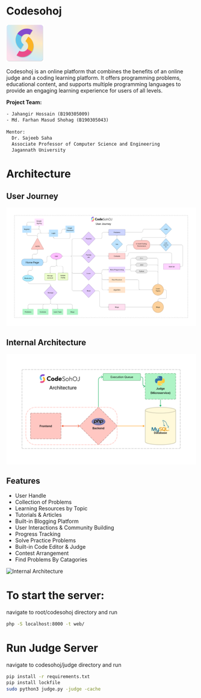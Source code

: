 # Codesohoj
<img src="https://raw.githubusercontent.com/JHM69/codesohoj/a6cd5cb956d70c71ff039139af3cfc6fd4ff0176/web/assets/img/app_logo.svg" alt="Logo" width="100">

Codesohoj is an online platform that combines the benefits of an online judge and a coding learning platform. It offers programming problems, educational content, and supports multiple programming languages to provide an engaging learning experience for users of all levels.

**Project Team:**
```
- Jahangir Hossain (B190305009)
- Md. Farhan Masud Shohag (B190305043)

Mentor:
  Dr. Sajeeb Saha  
  Associate Professor of Computer Science and Engineering  
  Jagannath University
```
# Architecture 
## User Journey 
<img src="https://github.com/JHM69/codesohoj/blob/master/img/img1.png?raw=true" alt="User Jouerney "  >

## Internal Architecture
<img src="https://github.com/JHM69/codesohoj/blob/master/img/img2.png?raw=true" alt="Internal Architecture"  >


## Features

 - User Handle
 - Collection of Problems
 - Learning Resources by Topic
 - Tutorials & Articles
 - Built-in Blogging Platform
 - User Interactions & Community Building
 - Progress Tracking
 - Solve Practice Problems
 - Built-in Code Editor & Judge
 - Contest Arrangement
 - Find Problems By Catagories

<img src="https://github.com/JHM69/codesohoj/blob/master/img/f.gif?raw=true" alt="Internal Architecture"  >


# To start the server: 
navigate to root/codesohoj directory and run
```bash
php -S localhost:8000 -t web/
```

# Run Judge Server
navigate to codesohoj/judge directory and run
```bash
pip install -r requirements.txt
pip install lockfile
sudo python3 judge.py -judge -cache
```
